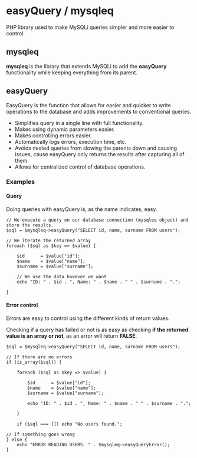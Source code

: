 # easyQuery / mysqleq
PHP library used to make MySQLi queries simpler and more easier to control.

## mysqleq
**mysqleq** is the library that extends MySQLi to add the **easyQuery** functionality while keeping everything from its parent.

## easyQuery
EasyQuery is the function that allows for easier and quicker to write operations to the database and adds improvements to conventional queries.
- Simplifies query in a single line with full functionality.
- Makes using dynamic parameters easier.
- Makes controlling errors easier.
- Automatically logs errors, execution time, etc.
- Avoids nested queries from slowing the parents down and causing issues, cause easyQuery only returns the results after capturing all of them.
- Allows for centralized control of database operations.

### Examples

#### Query

Doing queries with easyQuery is, as the name indicates, easy.

~~~
// We execute a query on our database connection (mysqleq object) and store the results.
$sql = $mysqleq->easyQuery("SELECT id, name, surname FROM users");

// We iterate the returned array
foreach ($sql as $key => $value) {

	$id      = $value["id"];
	$name    = $value["name"];
	$surname = $value["surname"];

	// We use the data however we want
	echo "ID: " . $id . ", Name: " . $name . " " . $surname . ".";

}
~~~

#### Error control

Errors are easy to control using the different kinds of return values.

Checking if a query has failed or not is as easy as checking **if the returned value is an array or not**, as an error will return **FALSE**.

~~~
$sql = $mysqleq->easyQuery("SELECT id, name, surname FROM users");

// If there are no errors
if (is_array($sql)) {

    foreach ($sql as $key => $value) {

        $id      = $value["id"];
        $name    = $value["name"];
        $surname = $value["surname"];

        echo "ID: " . $id . ", Name: " . $name . " " . $surname . ".";

    }

    if ($sql === []) echo "No users found.";

// If something goes wrong
} else {
    echo "ERROR READING USERS: " . $mysqleq->easyQueryError();
}
~~~
